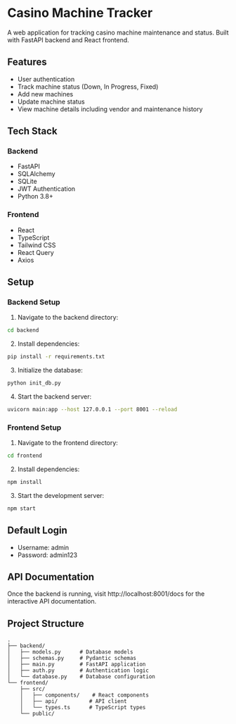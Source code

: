 # Casino Machine Tracker

A web application for tracking casino machine maintenance and status. Built with FastAPI backend and React frontend.

## Features

- User authentication
- Track machine status (Down, In Progress, Fixed)
- Add new machines
- Update machine status
- View machine details including vendor and maintenance history

## Tech Stack

### Backend
- FastAPI
- SQLAlchemy
- SQLite
- JWT Authentication
- Python 3.8+

### Frontend
- React
- TypeScript
- Tailwind CSS
- React Query
- Axios

## Setup

### Backend Setup

1. Navigate to the backend directory:
```bash
cd backend
```

2. Install dependencies:
```bash
pip install -r requirements.txt
```

3. Initialize the database:
```bash
python init_db.py
```

4. Start the backend server:
```bash
uvicorn main:app --host 127.0.0.1 --port 8001 --reload
```

### Frontend Setup

1. Navigate to the frontend directory:
```bash
cd frontend
```

2. Install dependencies:
```bash
npm install
```

3. Start the development server:
```bash
npm start
```

## Default Login

- Username: admin
- Password: admin123

## API Documentation

Once the backend is running, visit http://localhost:8001/docs for the interactive API documentation.

## Project Structure

```
.
├── backend/
│   ├── models.py      # Database models
│   ├── schemas.py     # Pydantic schemas
│   ├── main.py        # FastAPI application
│   ├── auth.py        # Authentication logic
│   └── database.py    # Database configuration
└── frontend/
    ├── src/
    │   ├── components/    # React components
    │   ├── api/          # API client
    │   └── types.ts      # TypeScript types
    └── public/
```
